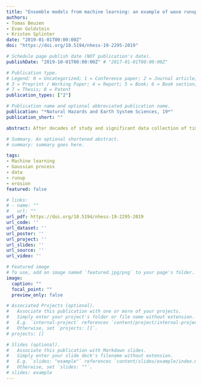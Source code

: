 ```yaml
---
title: "Ensemble models from machine learning: an example of wave runup and coastal dune erosion"
authors:
- Tomas Beuzen
- Evan Goldstein
- Kristen Splinter
date: "2019-01-01T00:00:00Z"
doi: "https://doi.org/10.5194/nhess-19-2295-2019"

# Schedule page publish date (NOT publication's date).
publishDate: "2019-10-01T00:00:00Z" # "2017-01-01T00:00:00Z"

# Publication type.
# Legend: 0 = Uncategorized; 1 = Conference paper; 2 = Journal article;
# 3 = Preprint / Working Paper; 4 = Report; 5 = Book; 6 = Book section;
# 7 = Thesis; 8 = Patent
publication_types: ["2"]

# Publication name and optional abbreviated publication name.
publication: "*Natural Hazards and Earth System Sciences, 19*"
publication_short: ""

abstract: After decades of study and significant data collection of time-varying swash on sandy beaches, there is no single deterministic prediction scheme for wave runup that eliminates prediction error – even bespoke, locally tuned predictors present scatter when compared to observations. Scatter in runup prediction is meaningful and can be used to create probabilistic predictions of runup for a given wave climate and beach slope. This contribution demonstrates this using a data-driven Gaussian process predictor; a probabilistic machine-learning technique. The runup predictor is developed using 1 year of hourly wave runup data (8328 observations) collected by a fixed lidar at Narrabeen Beach, Sydney, Australia. The Gaussian process predictor accurately predicts hourly wave runup elevation when tested on unseen data with a root-mean-squared error of 0.18 m and bias of 0.02 m. The uncertainty estimates output from the probabilistic GP predictor are then used practically in a deterministic numerical model of coastal dune erosion, which relies on a parameterization of wave runup, to generate ensemble predictions. When applied to a dataset of dune erosion caused by a storm event that impacted Narrabeen Beach in 2011, the ensemble approach reproduced ∼85 % of the observed variability in dune erosion along the 3.5 km beach and provided clear uncertainty estimates around these predictions. This work demonstrates how data-driven methods can be used with traditional deterministic models to develop ensemble predictions that provide more information and greater forecasting skill when compared to a single model using a deterministic parameterization – an idea that could be applied more generally to other numerical models of geomorphic systems.

# Summary. An optional shortened abstract.
# summary: summary goes here.

tags:
- Machine learning
- Gaussian process
- data
- runup
- erosion
featured: false

# links:
# - name: ""
#   url: ""
url_pdf: https://doi.org/10.5194/nhess-19-2295-2019
url_code: ''
url_dataset: ''
url_poster: ''
url_project: ''
url_slides: ''
url_source: ''
url_video: ''

# Featured image
# To use, add an image named `featured.jpg/png` to your page's folder.
image:
  caption: ""
  focal_point: ""
  preview_only: false

# Associated Projects (optional).
#   Associate this publication with one or more of your projects.
#   Simply enter your project's folder or file name without extension.
#   E.g. `internal-project` references `content/project/internal-project/index.md`.
#   Otherwise, set `projects: []`.
# projects: []

# Slides (optional).
#   Associate this publication with Markdown slides.
#   Simply enter your slide deck's filename without extension.
#   E.g. `slides: "example"` references `content/slides/example/index.md`.
#   Otherwise, set `slides: ""`.
# slides: example
---
```

<!-- {{% alert note %}}
Click the *Cite* button above to demo the feature to enable visitors to import publication metadata into their reference management software.
{{% /alert %}}

{{% alert note %}}
Click the *Slides* button above to demo Academic's Markdown slides feature.
{{% /alert %}}

# Supplementary notes can be added here, including [code and math](https://sourcethemes.com/academic/docs/writing-markdown-latex/). -->
